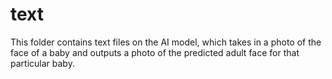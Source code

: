 # text
This folder contains text files on the AI model, which takes in a photo of the face of a baby and outputs a photo of the predicted adult face for that particular baby.